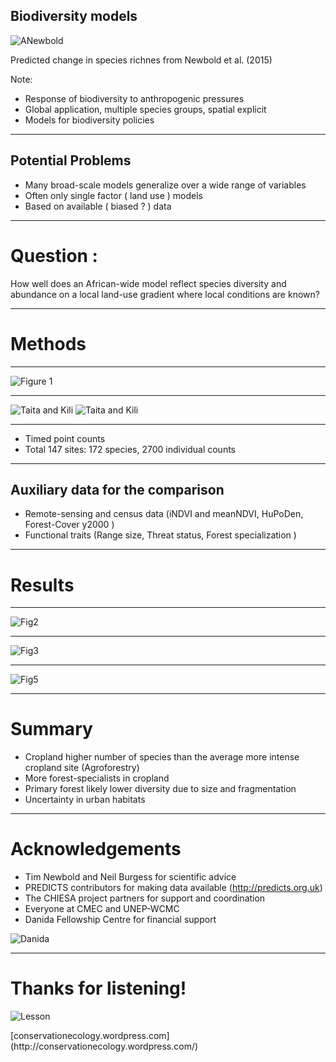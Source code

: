 ## Biodiversity models
![ANewbold](img/Newbold2015.png)

<p>Predicted change in species richnes from Newbold et al. (2015)</p> <!-- .element: style="font-size:12px;" -->

Note:
- Response of biodiversity to anthropogenic pressures
- Global application, multiple species groups, spatial explicit
- Models for biodiversity policies

---

<!-- .slide: data-background="#F9F9F9" -->

## Potential Problems


- Many broad-scale models generalize over a wide range of variables <!-- .element: class="fragment fade-in current-visible" data-fragment-index="1" -->
- Often only single factor ( land use ) models <!-- .element: class="fragment fade-in current-visible" data-fragment-index="2" -->
- Based on available ( biased ? ) data <!-- .element: class="fragment fade-in" data-fragment-index="3" -->


------
<!-- .slide: data-transition="fade-in slide-out" data-background="#F9F9F9" -->

# Question :

How well does an African-wide model reflect species diversity and abundance on a local land-use gradient where local conditions are known? <!-- .element: class="fragment" data-fragment-index="1" style="text-align:left;font-size:48px;" -->

------

# Methods

---

![Figure 1](img/Figure1.png) <!-- .slide: class="smt"-->

---
<!-- .slide: class="smt"-->
![Taita and Kili](img/MapsF.png)
![Taita and Kili](img/LU.png)


---

<!-- .slide: class="stretch" data-background-video="media/Speckled_Mousebird.m4v" data-background-video-loop-->

- Timed point counts <!-- .element: class="fragment fade-in" data-fragment-index="1" -->
- Total 147 sites: 172 species, 2700 individual counts <!-- .element: class="fragment fade-in" data-fragment-index="2" -->

---

<!-- .slide: data-transition="fade-in slide-out" data-background="#DFDEE3" -->

## Auxiliary data for the comparison

- Remote-sensing and census data (iNDVI and meanNDVI, HuPoDen, Forest-Cover y2000 ) <!-- .element: class="fragment" data-fragment-index="1" -->
- Functional traits (Range size, Threat status, Forest specialization  ) <!-- .element: class="fragment" data-fragment-index="2" -->


------

<!-- .slide: data-transition="slide-in none-out" -->

# Results

---
<!-- .slide: class="smt" data-background="img/zwartevilt.png" data-background-repeat="repeat" data-transition="none"-->

![Fig2](img/Figure2_trans.png)

---
<!-- .slide: class="smt" data-background="img/zwartevilt.png" data-background-repeat="repeat" data-transition="none"-->

![Fig3](img/Figure3_trans.png)

---
<!-- .slide: class="smt" data-background="img/zwartevilt.png" data-background-repeat="repeat" data-transition="none"-->

![Fig5](img/Figure5_trans.png)

------

# Summary
<!-- .slide: data-background="#00000"-->

- Cropland higher number of species than the average more intense cropland site (Agroforestry) <!-- .element: class="fragment fade-in current-visible" data-fragment-index="1" -->
- More forest-specialists in cropland <!-- .element: class="fragment fade-in current-visible" data-fragment-index="1" -->
- Primary forest likely lower diversity due to size and fragmentation <!-- .element: class="fragment fade-in current-visible" data-fragment-index="1" -->
- Uncertainty in urban habitats <!-- .element: class="fragment fade-in current-visible" data-fragment-index="1" -->

------

# Acknowledgements
- Tim Newbold and Neil Burgess for scientific advice
- PREDICTS contributors for making data available (http://predicts.org.uk)
- The CHIESA project partners for support and coordination
- Everyone at CMEC and UNEP-WCMC
- Danida Fellowship Centre for financial support

![Danida](img/DanidaFC.png)

------

<!-- .slide: data-background="white" data-transition="zoom-in" class="showblog" -->

# Thanks for listening!

![Lesson](img/SaveTheForest.png)
<p>
[conservationecology.wordpress.com](http://conservationecology.wordpress.com/) <!-- .element: style="font-size:16px;color:#39782B" -->
</p>
